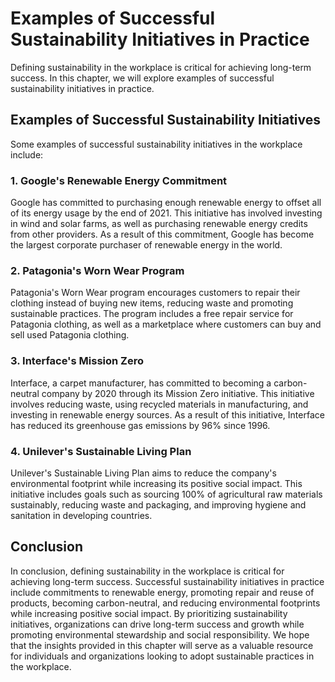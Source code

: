 Examples of Successful Sustainability Initiatives in Practice
==================================================================================================================

Defining sustainability in the workplace is critical for achieving long-term success. In this chapter, we will explore examples of successful sustainability initiatives in practice.

Examples of Successful Sustainability Initiatives
-------------------------------------------------

Some examples of successful sustainability initiatives in the workplace include:

### 1. Google's Renewable Energy Commitment

Google has committed to purchasing enough renewable energy to offset all of its energy usage by the end of 2021. This initiative has involved investing in wind and solar farms, as well as purchasing renewable energy credits from other providers. As a result of this commitment, Google has become the largest corporate purchaser of renewable energy in the world.

### 2. Patagonia's Worn Wear Program

Patagonia's Worn Wear program encourages customers to repair their clothing instead of buying new items, reducing waste and promoting sustainable practices. The program includes a free repair service for Patagonia clothing, as well as a marketplace where customers can buy and sell used Patagonia clothing.

### 3. Interface's Mission Zero

Interface, a carpet manufacturer, has committed to becoming a carbon-neutral company by 2020 through its Mission Zero initiative. This initiative involves reducing waste, using recycled materials in manufacturing, and investing in renewable energy sources. As a result of this initiative, Interface has reduced its greenhouse gas emissions by 96% since 1996.

### 4. Unilever's Sustainable Living Plan

Unilever's Sustainable Living Plan aims to reduce the company's environmental footprint while increasing its positive social impact. This initiative includes goals such as sourcing 100% of agricultural raw materials sustainably, reducing waste and packaging, and improving hygiene and sanitation in developing countries.

Conclusion
----------

In conclusion, defining sustainability in the workplace is critical for achieving long-term success. Successful sustainability initiatives in practice include commitments to renewable energy, promoting repair and reuse of products, becoming carbon-neutral, and reducing environmental footprints while increasing positive social impact. By prioritizing sustainability initiatives, organizations can drive long-term success and growth while promoting environmental stewardship and social responsibility. We hope that the insights provided in this chapter will serve as a valuable resource for individuals and organizations looking to adopt sustainable practices in the workplace.
